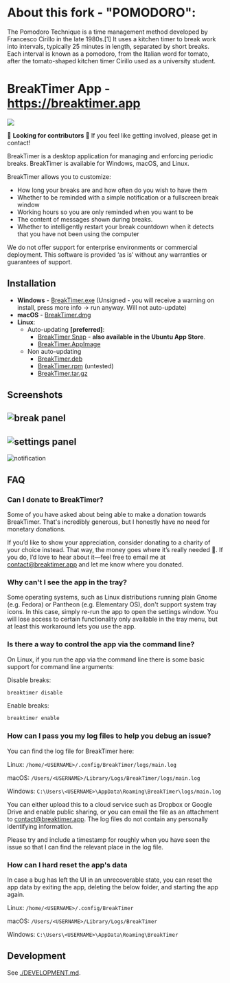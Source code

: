 # About this fork - "POMODORO":
The Pomodoro Technique is a time management method developed by Francesco Cirillo in the late 1980s.[1] It uses a kitchen timer to break work into intervals, typically 25 minutes in length, separated by short breaks. Each interval is known as a pomodoro, from the Italian word for tomato, after the tomato-shaped kitchen timer Cirillo used as a university student.

# BreakTimer App - https://breaktimer.app

![](https://img.shields.io/github/downloads/tom-james-watson/breaktimer-app/total?logo=github&style=social)

🔨 **Looking for contributors** 🔨 If you feel like getting involved, please get in contact!

BreakTimer is a desktop application for managing and enforcing periodic breaks. BreakTimer is available for Windows, macOS, and Linux.

BreakTimer allows you to customize:

- How long your breaks are and how often do you wish to have them
- Whether to be reminded with a simple notification or a fullscreen break window
- Working hours so you are only reminded when you want to be
- The content of messages shown during breaks.
- Whether to intelligently restart your break countdown when it detects that you have not been using the computer

We do not offer support for enterprise environments or commercial deployment. This software is provided ‘as is’ without any warranties or guarantees of support.

## Installation

- **Windows** - [BreakTimer.exe](https://github.com/tom-james-watson/breaktimer-app/releases/latest/download/BreakTimer.exe) (Unsigned - you will receive a warning on install, press more info -> run anyway. Will not auto-update)
- **macOS** - [BreakTimer.dmg](https://github.com/tom-james-watson/breaktimer-app/releases/latest/download/BreakTimer.dmg)
- **Linux**:
  - Auto-updating **[preferred]**:
    - [BreakTimer Snap](https://snapcraft.io/breaktimer) - **also available in the Ubuntu App Store**.
    - [BreakTimer.AppImage](https://github.com/tom-james-watson/breaktimer-app/releases/latest/download/BreakTimer.AppImage)
  - Non auto-updating
    - [BreakTimer.deb](https://github.com/tom-james-watson/breaktimer-app/releases/latest/download/BreakTimer.deb)
    - [BreakTimer.rpm](https://github.com/tom-james-watson/breaktimer-app/releases/latest/download/BreakTimer.rpm) (untested)
    - [BreakTimer.tar.gz](https://github.com/tom-james-watson/breaktimer-app/releases/latest/download/BreakTimer.tar.gz)

## Screenshots

## ![break panel](screenshots/break.png)

## ![settings panel](screenshots/settings.png)

![notification](screenshots/notification.png)

## FAQ

### Can I donate to BreakTimer?

Some of you have asked about being able to make a donation towards BreakTimer. That's incredibly generous, but I honestly have no need for monetary donations.

If you’d like to show your appreciation, consider donating to a charity of your choice instead. That way, the money goes where it’s really needed 🫶. If you do, I’d love to hear about it—feel free to email me at contact@breaktimer.app and let me know where you donated.

### Why can't I see the app in the tray?

Some operating systems, such as Linux distributions running plain Gnome (e.g. Fedora) or Pantheon (e.g. Elementary OS), don't support system tray icons. In this case, simply re-run the app to open the settings window. You will lose access to certain functionality only available in the tray menu, but at least this workaround lets you use the app.

### Is there a way to control the app via the command line?

On Linux, if you run the app via the command line there is some basic support for command line arguments:

Disable breaks:

```bash
breaktimer disable
```

Enable breaks:

```bash
breaktimer enable
```

### How can I pass you my log files to help you debug an issue?

You can find the log file for BreakTimer here:

Linux: `/home/<USERNAME>/.config/BreakTimer/logs/main.log`

macOS: `/Users/<USERNAME>/Library/Logs/BreakTimer/logs/main.log`

Windows: `C:\Users\<USERNAME>\AppData\Roaming\BreakTimer\logs/main.log`

You can either upload this to a cloud service such as Dropbox or Google Drive and enable public sharing, or you can email the file as an attachment to contact@breaktimer.app. The log files do not contain any personally identifying information.

Please try and include a timestamp for roughly when you have seen the issue so that I can find the relevant place in the log file.

### How can I hard reset the app's data

In case a bug has left the UI in an unrecoverable state, you can reset the app data by exiting the app, deleting the below folder, and starting the app again.

Linux: `/home/<USERNAME>/.config/BreakTimer`

macOS: `/Users/<USERNAME>/Library/Logs/BreakTimer`

Windows: `C:\Users\<USERNAME>\AppData\Roaming\BreakTimer`

## Development

See [./DEVELOPMENT.md](DEVELOPMENT.md).
